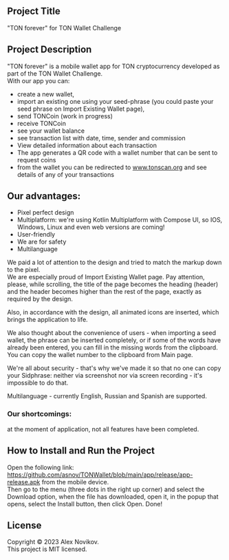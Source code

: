
## Project Title
"TON forever"  for TON Wallet Challenge  
  
## Project Description  
"TON forever" is a mobile wallet app for TON cryptocurrency developed as part of the TON Wallet Challenge.  
With our app you can:  
* create a new wallet,  
* import an existing one using your seed-phrase (you could paste your seed phrase on Import Existing Wallet page),  
* send TONCoin (work in progress)  
* receive TONCoin  
* see your wallet balance  
* see transaction list with date, time, sender and commission  
* View detailed information about each transaction  
* The app generates a QR code with a wallet number that can be sent to request coins  
* from the wallet you can be redirected to www.tonscan.org and see details of any of your transactions  
  
  
## Our advantages:  
* Pixel perfect design  
* Multiplatform: we're using Kotlin Multiplatform with Compose UI, so IOS, Windows, Linux and even web versions are coming!  
* User-friendly  
* We are for safety
* Multilanguage
  
We paid a lot of attention to the design and tried to match the markup down to the pixel.  
We are especially proud of Import Existing Wallet page. Pay attention, please, while scrolling, the title of the page becomes the heading (header) and the header becomes higher than the rest of the page, exactly as required by the design.  
  
Also, in accordance with the design, all animated icons are inserted, which brings the application to life.  
  
We also thought about the convenience of users - when importing a seed wallet, the phrase can be inserted completely, or if some of the words have already been entered, you can fill in the missing words from the clipboard.   
You can copy the wallet number to the clipboard from Main page. 

We're all about security - that's why we've made it so that no one can copy your Sidphrase: neither via screenshot nor via screen recording - it's impossible to do that.

Multilanguage - currently English, Russian and Spanish are supported.
  
  
### Our shortcomings:  
at the moment of application, not all features have been completed.  
  
  
## How to Install and Run the Project  
Open the following link: https://github.com/asnov/TONWallet/blob/main/app/release/app-release.apk from the mobile device.    
Then go to the menu (three dots in the right up corner) and select the Download option, when the file has downloaded, open it, in the popup that opens, select the Install button, then click Open. Done!  
  
  
## License
Copyright © 2023 Alex Novikov.  
This project is MIT licensed.  
